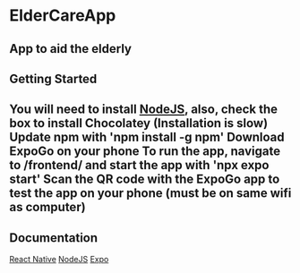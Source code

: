 # ElderCareApp
App to aid the elderly
---

## Getting Started
You will need to install [NodeJS](https://nodejs.org/en), also, check the box to install Chocolatey (Installation is slow)
Update npm with 'npm install -g npm'
Download ExpoGo on your phone
To run the app, navigate to /frontend/ and start the app with 'npx expo start'
Scan the QR code with the ExpoGo app to test the app on your phone (must be on same wifi as computer)
---

## Documentation
[React Native](https://reactnative.dev/docs/getting-started)
[NodeJS](https://nodejs.org/docs/latest/api/)
[Expo](https://docs.expo.dev/)
